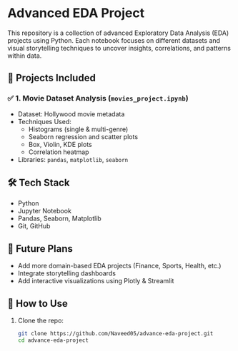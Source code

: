 # Advanced EDA Project

This repository is a collection of advanced Exploratory Data Analysis (EDA) projects using Python. Each notebook focuses on different datasets and visual storytelling techniques to uncover insights, correlations, and patterns within data.

## 📁 Projects Included

### ✅ 1. Movie Dataset Analysis (`movies_project.ipynb`)
- Dataset: Hollywood movie metadata
- Techniques Used:
  - Histograms (single & multi-genre)
  - Seaborn regression and scatter plots
  - Box, Violin, KDE plots
  - Correlation heatmap
- Libraries: `pandas`, `matplotlib`, `seaborn`

## 🛠 Tech Stack
- Python
- Jupyter Notebook
- Pandas, Seaborn, Matplotlib
- Git, GitHub

## 🚀 Future Plans
- Add more domain-based EDA projects (Finance, Sports, Health, etc.)
- Integrate storytelling dashboards
- Add interactive visualizations using Plotly & Streamlit

## 📌 How to Use
1. Clone the repo:
   ```bash
   git clone https://github.com/Naveed05/advance-eda-project.git
   cd advance-eda-project
